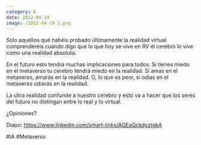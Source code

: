 ```yaml
--- 
category: A 
date: 2022-04-19 
image: /2022-04-19_2.png 
--- 
```


Solo aquellos qué habéis probado últimamente la realidad virtual comprenderéis cuando digo que lo que hoy se vive en RV el cerebro lo vive como una realidad absoluta.

En el futuro esto tendrá muchas implicaciones para todos. Si tienes miedo en el metaverso tu cerebro tendrá miedo en la realidad. Si amas en el metaverso, amarás en la realidad. O, lo que es peor, si odias en el metaverso odiarás en la realidad.   

La ultra realidad confunde a nuestro cerebro y esto va a hacer que los seres del futuro no distingan entre lo real y lo virtual. 

¿Opiniones?

Diapo: https://www.linkedin.com/smart-links/AQEaQckdyztgkA

#IA #Metaverso